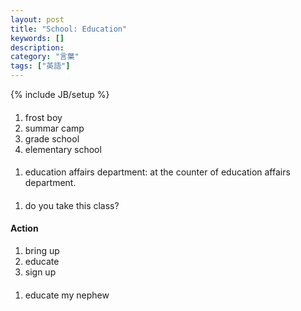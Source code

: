 ```yaml
---
layout: post
title: "School: Education"
keywords: []
description: 
category: "言葉"
tags: ["英語"]
---
```

{% include JB/setup %}


####
1. frost boy
2. summar camp
3. grade school
4. elementary school


####
1. education affairs department: at the counter of education affairs department.


####
1. do you take this class?



#### Action
1. bring up
2. educate
3. sign up



####
1. educate my nephew
